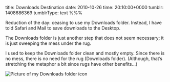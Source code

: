 title: Downloads Destination
date: 2010-10-26
time: 20:10:00+0000
tumblr: 1408686369
tumblrType: text
%%%

Reduction of the day: ceasing to use my Downloads folder. Instead, I have told Safari and Mail to save downloads to the Desktop. 

The Downloads folder is just another step that does not seem necessary; it is just sweeping the mess under the rug. 

I used to keep the Downloads folder clean and mostly empty. Since there is no mess, there is no need for the rug (Downloads folder). (Although, that’s stretching the metaphor a bit since rugs have other benefits…)

![Picture of my Downloads folder icon](tumblr_lawyfimpyk1qb1802.png)
